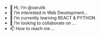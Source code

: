 - 👋 Hi, I’m @varutik
- 👀 I’m interested in Web Development...
- 🌱 I’m currently learning REACT & PYTHON
- 💞️ I’m looking to collaborate on ...
- 📫 How to reach me ...

<!---
varutik/varutik is a ✨ special ✨ repository because its `README.md` (this file) appears on your GitHub profile.
You can click the Preview link to take a look at your changes.
--->
